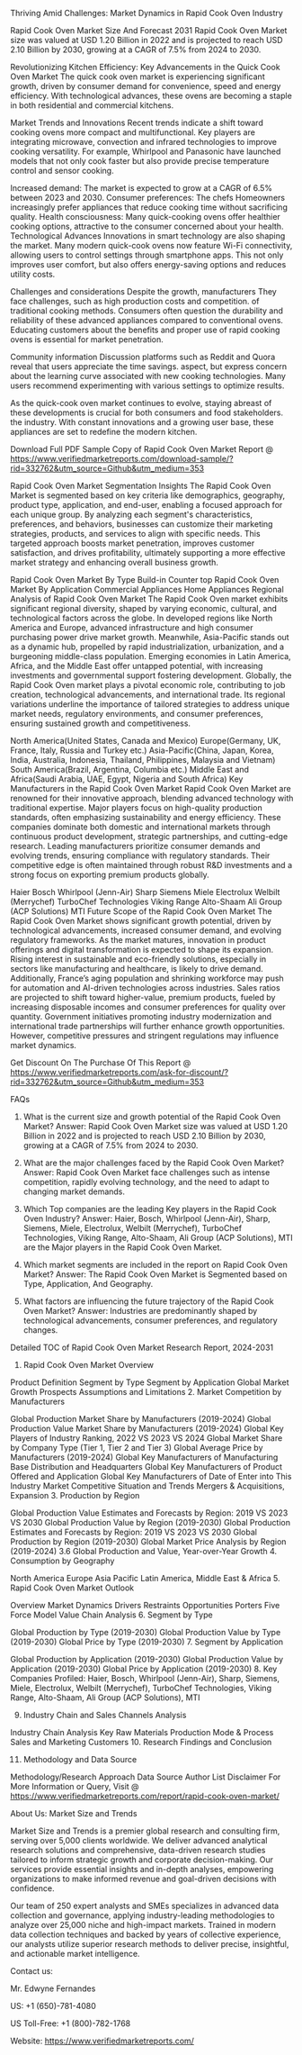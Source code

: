 Thriving Amid Challenges: Market Dynamics in Rapid Cook Oven Industry


Rapid Cook Oven Market Size And Forecast 2031
Rapid Cook Oven Market size was valued at USD 1.20 Billion in 2022 and is projected to reach USD 2.10 Billion by 2030, growing at a CAGR of 7.5% from 2024 to 2030.

Revolutionizing Kitchen Efficiency: Key Advancements in the Quick Cook Oven Market
The quick cook oven market is experiencing significant growth, driven by consumer demand for convenience, speed and energy efficiency. With technological advances, these ovens are becoming a staple in both residential and commercial kitchens.

Market Trends and Innovations
Recent trends indicate a shift toward cooking ovens more compact and multifunctional. Key players are integrating microwave, convection and infrared technologies to improve cooking versatility. For example, Whirlpool and Panasonic have launched models that not only cook faster but also provide precise temperature control and sensor cooking.

Increased demand: The market is expected to grow at a CAGR of 6.5% between 2023 and 2030.
Consumer preferences: The chefs Homeowners increasingly prefer appliances that reduce cooking time without sacrificing quality.
Health consciousness: Many quick-cooking ovens offer healthier cooking options, attractive to the consumer concerned about your health.
Technological Advances
Innovations in smart technology are also shaping the market. Many modern quick-cook ovens now feature Wi-Fi connectivity, allowing users to control settings through smartphone apps. This not only improves user comfort, but also offers energy-saving options and reduces utility costs.

Challenges and considerations
Despite the growth, manufacturers They face challenges, such as high production costs and competition. of traditional cooking methods. Consumers often question the durability and reliability of these advanced appliances compared to conventional ovens. Educating customers about the benefits and proper use of rapid cooking ovens is essential for market penetration.

Community information
Discussion platforms such as Reddit and Quora reveal that users appreciate the time savings. aspect, but express concern about the learning curve associated with new cooking technologies. Many users recommend experimenting with various settings to optimize results.

As the quick-cook oven market continues to evolve, staying abreast of these developments is crucial for both consumers and food stakeholders. the industry. With constant innovations and a growing user base, these appliances are set to redefine the modern kitchen.

Download Full PDF Sample Copy of Rapid Cook Oven Market Report @ https://www.verifiedmarketreports.com/download-sample/?rid=332762&utm_source=Github&utm_medium=353

Rapid Cook Oven Market Segmentation Insights
The Rapid Cook Oven Market is segmented based on key criteria like demographics, geography, product type, application, and end-user, enabling a focused approach for each unique group. By analyzing each segment's characteristics, preferences, and behaviors, businesses can customize their marketing strategies, products, and services to align with specific needs. This targeted approach boosts market penetration, improves customer satisfaction, and drives profitability, ultimately supporting a more effective market strategy and enhancing overall business growth.

Rapid Cook Oven Market By Type
Build-in
Counter top
Rapid Cook Oven Market By Application
Commercial Appliances
Home Appliances
Regional Analysis of Rapid Cook Oven Market
The Rapid Cook Oven market exhibits significant regional diversity, shaped by varying economic, cultural, and technological factors across the globe. In developed regions like North America and Europe, advanced infrastructure and high consumer purchasing power drive market growth. Meanwhile, Asia-Pacific stands out as a dynamic hub, propelled by rapid industrialization, urbanization, and a burgeoning middle-class population. Emerging economies in Latin America, Africa, and the Middle East offer untapped potential, with increasing investments and governmental support fostering development. Globally, the Rapid Cook Oven market plays a pivotal economic role, contributing to job creation, technological advancements, and international trade. Its regional variations underline the importance of tailored strategies to address unique market needs, regulatory environments, and consumer preferences, ensuring sustained growth and competitiveness.

North America(United States, Canada and Mexico)
Europe(Germany, UK, France, Italy, Russia and Turkey etc.)
Asia-Pacific(China, Japan, Korea, India, Australia, Indonesia, Thailand, Philippines, Malaysia and Vietnam)
South America(Brazil, Argentina, Columbia etc.)
Middle East and Africa(Saudi Arabia, UAE, Egypt, Nigeria and South Africa)
Key Manufacturers in the Rapid Cook Oven Market
Rapid Cook Oven Market are renowned for their innovative approach, blending advanced technology with traditional expertise. Major players focus on high-quality production standards, often emphasizing sustainability and energy efficiency. These companies dominate both domestic and international markets through continuous product development, strategic partnerships, and cutting-edge research. Leading manufacturers prioritize consumer demands and evolving trends, ensuring compliance with regulatory standards. Their competitive edge is often maintained through robust R&D investments and a strong focus on exporting premium products globally.

Haier
Bosch
Whirlpool (Jenn-Air)
Sharp
Siemens
Miele
Electrolux
Welbilt (Merrychef)
TurboChef Technologies
Viking Range
Alto-Shaam
Ali Group (ACP Solutions)
MTI
Future Scope of the Rapid Cook Oven Market
The Rapid Cook Oven Market shows significant growth potential, driven by technological advancements, increased consumer demand, and evolving regulatory frameworks. As the market matures, innovation in product offerings and digital transformation is expected to shape its expansion. Rising interest in sustainable and eco-friendly solutions, especially in sectors like manufacturing and healthcare, is likely to drive demand. Additionally, France’s aging population and shrinking workforce may push for automation and AI-driven technologies across industries. Sales ratios are projected to shift toward higher-value, premium products, fueled by increasing disposable incomes and consumer preferences for quality over quantity. Government initiatives promoting industry modernization and international trade partnerships will further enhance growth opportunities. However, competitive pressures and stringent regulations may influence market dynamics.

Get Discount On The Purchase Of This Report @ https://www.verifiedmarketreports.com/ask-for-discount/?rid=332762&utm_source=Github&utm_medium=353

FAQs
1. What is the current size and growth potential of the Rapid Cook Oven Market?
Answer: Rapid Cook Oven Market size was valued at USD 1.20 Billion in 2022 and is projected to reach USD 2.10 Billion by 2030, growing at a CAGR of 7.5% from 2024 to 2030.

2. What are the major challenges faced by the Rapid Cook Oven Market?
Answer: Rapid Cook Oven Market face challenges such as intense competition, rapidly evolving technology, and the need to adapt to changing market demands.

3. Which Top companies are the leading Key players in the Rapid Cook Oven Industry?
Answer: Haier, Bosch, Whirlpool (Jenn-Air), Sharp, Siemens, Miele, Electrolux, Welbilt (Merrychef), TurboChef Technologies, Viking Range, Alto-Shaam, Ali Group (ACP Solutions), MTI are the Major players in the Rapid Cook Oven Market.

4. Which market segments are included in the report on Rapid Cook Oven Market?
Answer: The Rapid Cook Oven Market is Segmented based on Type, Application, And Geography.

5. What factors are influencing the future trajectory of the Rapid Cook Oven Market?
Answer: Industries are predominantly shaped by technological advancements, consumer preferences, and regulatory changes.

Detailed TOC of Rapid Cook Oven Market Research Report, 2024-2031
1. Rapid Cook Oven Market Overview

Product Definition
Segment by Type
Segment by Application
Global Market Growth Prospects
Assumptions and Limitations
2. Market Competition by Manufacturers

Global Production Market Share by Manufacturers (2019-2024)
Global Production Value Market Share by Manufacturers (2019-2024)
Global Key Players of Industry Ranking, 2022 VS 2023 VS 2024
Global Market Share by Company Type (Tier 1, Tier 2 and Tier 3)
Global Average Price by Manufacturers (2019-2024)
Global Key Manufacturers of Manufacturing Base Distribution and Headquarters
Global Key Manufacturers of Product Offered and Application
Global Key Manufacturers of Date of Enter into This Industry
Market Competitive Situation and Trends
Mergers & Acquisitions, Expansion
3. Production by Region

Global Production Value Estimates and Forecasts by Region: 2019 VS 2023 VS 2030
Global Production Value by Region (2019-2030)
Global Production Estimates and Forecasts by Region: 2019 VS 2023 VS 2030
Global Production by Region (2019-2030)
Global Market Price Analysis by Region (2019-2024) 3.6 Global Production and Value, Year-over-Year Growth
4. Consumption by Geography

North America
Europe
Asia Pacific
Latin America, Middle East & Africa
5. Rapid Cook Oven Market Outlook

Overview
Market Dynamics
Drivers
Restraints
Opportunities
Porters Five Force Model
Value Chain Analysis 
6. Segment by Type

Global Production by Type (2019-2030)
Global Production Value by Type (2019-2030)
Global Price by Type (2019-2030)
7. Segment by Application

Global Production by Application (2019-2030)
Global Production Value by Application (2019-2030)
Global Price by Application (2019-2030)
8. Key Companies Profiled: Haier, Bosch, Whirlpool (Jenn-Air), Sharp, Siemens, Miele, Electrolux, Welbilt (Merrychef), TurboChef Technologies, Viking Range, Alto-Shaam, Ali Group (ACP Solutions), MTI

9. Industry Chain and Sales Channels Analysis

Industry Chain Analysis
Key Raw Materials
Production Mode & Process
Sales and Marketing
Customers
10. Research Findings and Conclusion

11. Methodology and Data Source

Methodology/Research Approach
Data Source
Author List
Disclaimer
For More Information or Query, Visit @ https://www.verifiedmarketreports.com/report/rapid-cook-oven-market/

About Us: Market Size and Trends

Market Size and Trends is a premier global research and consulting firm, serving over 5,000 clients worldwide. We deliver advanced analytical research solutions and comprehensive, data-driven research studies tailored to inform strategic growth and corporate decision-making. Our services provide essential insights and in-depth analyses, empowering organizations to make informed revenue and goal-driven decisions with confidence.

Our team of 250 expert analysts and SMEs specializes in advanced data collection and governance, applying industry-leading methodologies to analyze over 25,000 niche and high-impact markets. Trained in modern data collection techniques and backed by years of collective experience, our analysts utilize superior research methods to deliver precise, insightful, and actionable market intelligence.

Contact us:

Mr. Edwyne Fernandes

US: +1 (650)-781-4080

US Toll-Free: +1 (800)-782-1768

Website: https://www.verifiedmarketreports.com/
